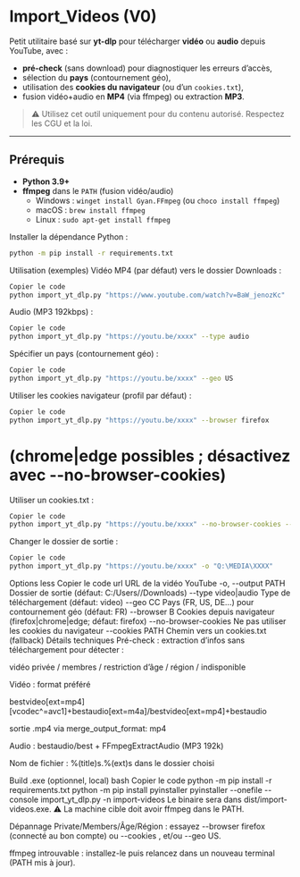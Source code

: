 # Import_Videos (V0)

Petit utilitaire basé sur **yt-dlp** pour télécharger **vidéo** ou **audio** depuis YouTube, avec :
- **pré-check** (sans download) pour diagnostiquer les erreurs d’accès,
- sélection du **pays** (contournement géo),
- utilisation des **cookies du navigateur** (ou d’un `cookies.txt`),
- fusion vidéo+audio en **MP4** (via ffmpeg) ou extraction **MP3**.

> ⚠️ Utilisez cet outil uniquement pour du contenu autorisé. Respectez les CGU et la loi.

---

## Prérequis

- **Python 3.9+**
- **ffmpeg** dans le `PATH` (fusion vidéo/audio)
  - Windows : `winget install Gyan.FFmpeg` (ou `choco install ffmpeg`)
  - macOS : `brew install ffmpeg`
  - Linux : `sudo apt-get install ffmpeg`

Installer la dépendance Python :
```bash
python -m pip install -r requirements.txt
````
Utilisation (exemples)
Vidéo MP4 (par défaut) vers le dossier Downloads :

````bash
Copier le code
python import_yt_dlp.py "https://www.youtube.com/watch?v=BaW_jenozKc"
````
Audio (MP3 192kbps) :

````bash
Copier le code
python import_yt_dlp.py "https://youtu.be/xxxx" --type audio
````
Spécifier un pays (contournement géo) :

````bash
Copier le code
python import_yt_dlp.py "https://youtu.be/xxxx" --geo US
````
Utiliser les cookies navigateur (profil par défaut) :

````bash
Copier le code
python import_yt_dlp.py "https://youtu.be/xxxx" --browser firefox
````
# (chrome|edge possibles ; désactivez avec --no-browser-cookies)
Utiliser un cookies.txt :

````bash
Copier le code
python import_yt_dlp.py "https://youtu.be/xxxx" --no-browser-cookies --cookies C:\path\cookies.txt
````
Changer le dossier de sortie :

```bash
Copier le code
python import_yt_dlp.py "https://youtu.be/xxxx" -o "Q:\MEDIA\XXXX"
````
Options
less
Copier le code
url                         URL de la vidéo YouTube
-o, --output PATH           Dossier de sortie (défaut: C:/Users/<user>/Downloads)
--type video|audio          Type de téléchargement (défaut: video)
--geo CC                    Pays (FR, US, DE…) pour contournement géo (défaut: FR)
--browser B                 Cookies depuis navigateur (firefox|chrome|edge; défaut: firefox)
--no-browser-cookies        Ne pas utiliser les cookies du navigateur
--cookies PATH              Chemin vers un cookies.txt (fallback)
Détails techniques
Pré-check : extraction d’infos sans téléchargement pour détecter :

vidéo privée / membres / restriction d’âge / région / indisponible

Vidéo : format préféré

bestvideo[ext=mp4][vcodec^=avc1]+bestaudio[ext=m4a]/bestvideo[ext=mp4]+bestaudio

sortie .mp4 via merge_output_format: mp4

Audio : bestaudio/best + FFmpegExtractAudio (MP3 192k)

Nom de fichier : %(title)s.%(ext)s dans le dossier choisi

Build .exe (optionnel, local)
bash
Copier le code
python -m pip install -r requirements.txt
python -m pip install pyinstaller
pyinstaller --onefile --console import_yt_dlp.py -n import-videos
Le binaire sera dans dist/import-videos.exe.
⚠️ La machine cible doit avoir ffmpeg dans le PATH.

Dépannage
Private/Members/Âge/Région : essayez --browser firefox (connecté au bon compte) ou --cookies <fichier>, et/ou --geo US.

ffmpeg introuvable : installez-le puis relancez dans un nouveau terminal (PATH mis à jour).
